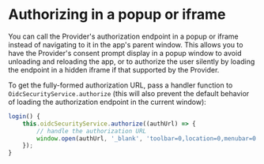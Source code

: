 # Authorizing in a popup or iframe

You can call the Provider's authorization endpoint in a popup or iframe instead of navigating to it in the app's parent window.
This allows you to have the Provider's consent prompt display in a popup window to avoid unloading and reloading the app,
or to authorize the user silently by loading the endpoint in a hidden iframe if that supported by the Provider.

To get the fully-formed authorization URL, pass a handler function to `OidcSecurityService.authorize`
(this will also prevent the default behavior of loading the authorization endpoint in the current window):

```typescript
login() {
    this.oidcSecurityService.authorize((authUrl) => {
        // handle the authorization URL
        window.open(authUrl, '_blank', 'toolbar=0,location=0,menubar=0');
    });
}
```
